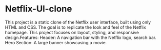 # Netflix-UI-clone
This project is a static clone of the Netflix user interface, built using only HTML and CSS. The goal is to replicate the look and feel of the Netflix homepage. This project focuses on layout, styling, and responsive design.Features:  Header: A navigation bar with the Netflix logo, search bar. Hero Section: A large banner showcasing a movie.
